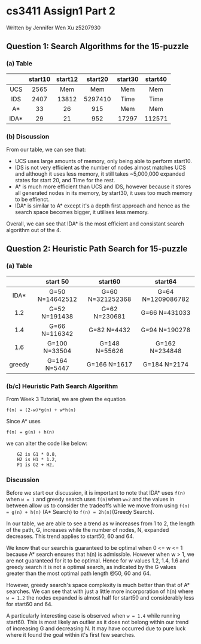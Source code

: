 # cs3411 Assign1 Part 2 
Written by Jennifer Wen Xu 
z5207930 

## Question 1: Search Algorithms for the 15-puzzle 

### (a) Table 

|    |start10|start12|start20|start30|start40|
|:--:|:-----:|:-----:|:-----:|:-----:|:-----:|
|UCS |2565   |Mem    |Mem    |Mem    |Mem    |
|IDS |2407   |13812  |5297410|Time   |Time   |
|A*  |33     |26     |915    |Mem    |Mem    |
|IDA*|29     |21     |952    |17297  |112571 |

### (b) Discussion

From our table, we can see that: 
* UCS uses large amounts of memory, only being able to perform start10. 
* IDS is not very efficient as the number of nodes almost matches UCS and although it uses less memory, it still takes ~5,000,000 expanded states for start 20, and Time for the rest. 
* A* is much more efficient than UCS and IDS, however because it stores all generated nodes in its memory, by start30, it uses too much memory to be effienct. 
* IDA* is similar to A* except it's a depth first approach and hence as the search space becomes bigger, it utilises less memory. 

Overall, we can see that IDA* is the most efficient and consistant search algorithm out of the 4. 

## Question 2: Heuristic Path Search for 15-puzzle 

### (a) Table 

|      |start 50       |start60         |start64          |
|:----:|:-------------:|:--------------:|:---------------:| 
|IDA*  |G=50 N=14642512|G=60 N=321252368|G=64 N=1209086782| 
|1.2   |G=52 N=191438  |G=62 N=230681   |G=66 N=431033    | 
|1.4   |G=66 N=116342  |G=82 N=4432     |G=94 N=190278    |
|1.6   |G=100 N=33504  |G=148 N=55626   |G=162 N=234848   |
|greedy|G=164 N=5447   |G=166 N=1617    |G=184 N=2174     |

### (b/c) Heuristic Path Search Algorithm 

From Week 3 Tutorial, we are given the equation 

```
f(n) = (2-w)*g(n) + w*h(n)
```

Since A* uses 

```
f(n) = g(n) + h(n)
```

we can alter the code like below: 

```
    G2 is G1 * 0.8,
    H2 is H1 * 1.2,
    F1 is G2 + H2,
```

### Discussion 

Before we start our discussion, it is important to note that IDA* uses `f(n)` when `w = 1` and greedy search uses `f(n)`when `w=2` and the values in between allow us to consider the tradeoffs while we move from using `f(n) = g(n) + h(n)` (A* Search) to `f(n) = 2h(n)`(Greedy Search).

In our table, we are able to see a trend as w increases from 1 to 2, the length of the path, G, increases while the number of nodes, N, expanded decreases. This trend applies to start50, 60 and 64. 

We know that our search is guaranteed to be optimal when 0 <= w <= 1 because A* search ensures that h(n) is admissible. However when w > 1, we are not guaranteed for it to be optimal. Hence for w values 1.2, 1.4, 1.6 and greedy search it is not a optimal search, as indicated by the G values greater than the most optimal path length @50, 60 and 64.  

However, greedy search's space complexity is much better than that of A* searches. We can see that with just a little more incorporation of h(n) where `w = 1.2` the nodes expanded is almost half for start50 and considerably less for start60 and 64. 

A particularly interesting case is observed when `w = 1.4` while running start60. This is most likely an outlier as it does not belong within our trend of increasing G and decreasing N. It may have occurred due to pure luck where it found the goal within it's first few searches.  